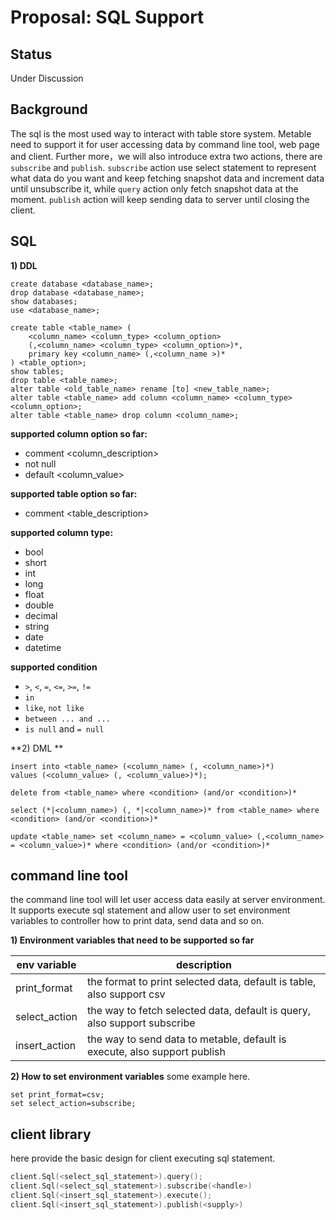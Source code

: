 # Proposal: SQL Support

## Status

Under Discussion

## Background

The sql is the most used way to interact with table store system. Metable need to support it for user accessing data by
command line tool, web page and client. Further more，we will also introduce extra two actions, there are `subscribe`
and `publish`. `subscribe` action use select statement to represent what data do you want and keep fetching snapshot
data and increment data until unsubscribe it, while `query` action only fetch snapshot data at the moment. `publish`
action will keep sending data to server until closing the client.

## SQL

**1) DDL**

```
create database <database_name>;
drop database <database_name>;
show databases;
use <database_name>;

create table <table_name> (
    <column_name> <column_type> <column_option>
    (,<column_name> <column_type> <column_option>)*,
    primary key <column_name> (,<column_name >)*
) <table_option>;
show tables;
drop table <table_name>;
alter table <old_table_name> rename [to] <new_table_name>;
alter table <table_name> add column <column_name> <column_type> <column_option>;
alter table <table_name> drop column <column_name>;
```

**supported column option so far:**

+ comment <column_description>
+ not null
+ default <column_value>

**supported table option so far:**

+ comment <table_description>

**supported column type:**

+ bool
+ short
+ int
+ long
+ float
+ double
+ decimal
+ string
+ date
+ datetime

**supported condition**

+ `>`, `<`, `=`, `<=`, `>=`, `!=`
+ `in`
+ `like`, `not like`
+ `between ... and ...`
+ `is null` and `= null`

**2) DML **

```
insert into <table_name> (<column_name> (, <column_name>)*)
values (<column_value> (, <column_value>)*);

delete from <table_name> where <condition> (and/or <condition>)*

select (*|<column_name>) (, *|<column_name>)* from <table_name> where <condition> (and/or <condition>)*

update <table_name> set <column_name> = <column_value> (,<column_name> = <column_value>)* where <condition> (and/or <condition>)*
```

## command line tool

the command line tool will let user access data easily at server environment. It supports execute sql statement and
allow user to set environment variables to controller how to print data, send data and so on.

**1) Environment variables that need to be supported so far**

| env variable  | description                                                               |
|---------------|---------------------------------------------------------------------------|
| print_format  | the format to print selected data, default is table, also support csv     |
| select_action | the way to fetch selected data, default is query, also support subscribe  |
| insert_action | the way to send data to metable, default is execute, also support publish |

**2) How to set environment variables**
some example here.

```
set print_format=csv;
set select_action=subscribe;
```

## client library

here provide the basic design for client executing sql statement.

```c++
client.Sql(<select_sql_statement>).query();
client.Sql(<select_sql_statement>).subscribe(<handle>)
client.Sql(<insert_sql_statement>).execute();
client.Sql(<insert_sql_statement>).publish(<supply>)
```
